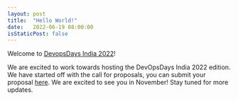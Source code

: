 ```yaml
---
layout: post
title:  "Hello World!"
date:   2022-06-19 08:00:00
isStaticPost: false
---
```


Welcome to [DevopsDays India 2022](https://devopsdaysindia.org/)!

We are excited to work towards hosting the DevOpsDays India 2022 edition.
We have started off with the call for proposals, you can submit your proposal [here](https://docs.google.com/forms/d/e/1FAIpQLSccCh84Z_Ckt6Y5_2gERkN9cnGtVyGxhIxpx7cbuGjXH1swLg/viewform).
We are excited to see you in November!
Stay tuned for more updates.